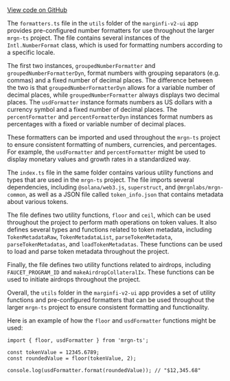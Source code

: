 [View code on GitHub](https://github.com/mrgnlabs/mrgn-ts/.autodoc/docs/json/apps/marginfi-v2-ui/src/utils)

The `formatters.ts` file in the `utils` folder of the `marginfi-v2-ui` app provides pre-configured number formatters for use throughout the larger `mrgn-ts` project. The file contains several instances of the `Intl.NumberFormat` class, which is used for formatting numbers according to a specific locale.

The first two instances, `groupedNumberFormatter` and `groupedNumberFormatterDyn`, format numbers with grouping separators (e.g. commas) and a fixed number of decimal places. The difference between the two is that `groupedNumberFormatterDyn` allows for a variable number of decimal places, while `groupedNumberFormatter` always displays two decimal places. The `usdFormatter` instance formats numbers as US dollars with a currency symbol and a fixed number of decimal places. The `percentFormatter` and `percentFormatterDyn` instances format numbers as percentages with a fixed or variable number of decimal places.

These formatters can be imported and used throughout the `mrgn-ts` project to ensure consistent formatting of numbers, currencies, and percentages. For example, the `usdFormatter` and `percentFormatter` might be used to display monetary values and growth rates in a standardized way.

The `index.ts` file in the same folder contains various utility functions and types that are used in the `mrgn-ts` project. The file imports several dependencies, including `@solana/web3.js`, `superstruct`, and `@mrgnlabs/mrgn-common`, as well as a JSON file called `token_info.json` that contains metadata about various tokens.

The file defines two utility functions, `floor` and `ceil`, which can be used throughout the project to perform math operations on token values. It also defines several types and functions related to token metadata, including `TokenMetadataRaw`, `TokenMetadataList`, `parseTokenMetadata`, `parseTokenMetadatas`, and `loadTokenMetadatas`. These functions can be used to load and parse token metadata throughout the project.

Finally, the file defines two utility functions related to airdrops, including `FAUCET_PROGRAM_ID` and `makeAirdropCollateralIx`. These functions can be used to initiate airdrops throughout the project.

Overall, the `utils` folder in the `marginfi-v2-ui` app provides a set of utility functions and pre-configured formatters that can be used throughout the larger `mrgn-ts` project to ensure consistent formatting and functionality.

Here is an example of how the `floor` and `usdFormatter` functions might be used:

```
import { floor, usdFormatter } from 'mrgn-ts';

const tokenValue = 12345.6789;
const roundedValue = floor(tokenValue, 2);

console.log(usdFormatter.format(roundedValue)); // "$12,345.68"
```
